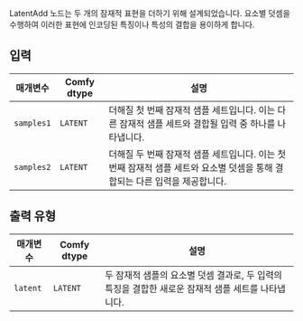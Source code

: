 
LatentAdd 노드는 두 개의 잠재적 표현을 더하기 위해 설계되었습니다. 요소별 덧셈을 수행하여 이러한 표현에 인코딩된 특징이나 특성의 결합을 용이하게 합니다.

## 입력

| 매개변수    | Comfy dtype | 설명 |
|--------------|-------------|-------------|
| `samples1`   | `LATENT`    | 더해질 첫 번째 잠재적 샘플 세트입니다. 이는 다른 잠재적 샘플 세트와 결합될 입력 중 하나를 나타냅니다. |
| `samples2`   | `LATENT`    | 더해질 두 번째 잠재적 샘플 세트입니다. 이는 첫 번째 잠재적 샘플 세트와 요소별 덧셈을 통해 결합되는 다른 입력을 제공합니다. |

## 출력 유형

| 매개변수 | Comfy dtype | 설명 |
|-----------|-------------|-------------|
| `latent`  | `LATENT`    | 두 잠재적 샘플의 요소별 덧셈 결과로, 두 입력의 특징을 결합한 새로운 잠재적 샘플 세트를 나타냅니다. |
